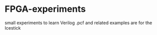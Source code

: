 # FPGA-experiments
small experiments to learn Verilog
.pcf and related examples are for the Icestick
